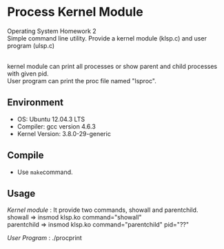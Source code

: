 Process Kernel Module
===================

Operating System Homework 2<br>
Simple command line utility. Provide a kernel module (klsp.c) and user program (ulsp.c)<br><br>

kernel module can print all processes or show parent and child processes with given pid.<br>
User program can print the proc file named "lsproc".

Environment
-------------
- OS: Ubuntu 12.04.3 LTS
- Compiler: gcc version 4.6.3
- Kernel Version: 3.8.0-29-generic

Compile
------------
- Use `make`command.

Usage
-----------
*Kernel module* :
It provide two commands, showall and parentchild.<br>
showall => insmod klsp.ko command="showall"<br>
parentchild => insmod klsp.ko command="parentchild" pid="??"<br>

*User Program* :
./procprint

